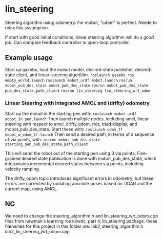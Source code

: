 # lin_steering
Steering algorithm using odometry.  For mobot, "odom" is perfect.  Neede to relax this
assumption.

If start with good initial conditions, linear steering algorithm will do a good job.
Can compare feedback controller to open-loop controller.

## Example usage
Start up gazebo, load the mobot model, desired-state publisher, desired-state client,
and linear-steering algorithm.
`roslaunch gazebo_ros empty_world.launch`
`roslaunch mobot_urdf mobot.launch`
`rosrun mobot_pub_des_state mobot_pub_des_state`
`rosrun mobot_pub_des_state pub_des_state_path_client`
`rosrun lin_steering lin_steering_wrt_odom`

### Linear Steering with integrated AMCL and (drifty) odometry
Start up the mobot in the starting pen with:
`roslaunch mobot_urdf mobot_in_pen.launch`
Then launch multiple nodes, including amcl, linear steering with respect to amcl, 
drifty_odom, rviz, triad-display, and mobot_pub_des_state.  Start these with:
`roslaunch odom_tf mobot_w_odom_tf.launch`
Then send a desired path, in terms of a sequence of via points, with:
`rosrun mobot_pub_des_state starting_pen_pub_des_state_path_client`

This will send the robot out of the starting pen using 3 via points.  Fine-grained
desired state publication is done with mobot_pub_des_state, which interpolates
incremental desired states between via points, including velocity ramping.  

The drifty_odom topic introduces significant errors in odometry, but these errors
are corrected by updating absolute poses based on LIDAR and the current map, using
AMCL.  

## NG 
We need to change the steering_algorithm.h and lin_steering_wrt_odom.cpp files from newman's learning ros kinetic, part 4, lin_steering package. these filenames for this project in this folder are:
lab2_steering_algorithm.h
lab2_lin_steering_wrt_odom.cpp


    
